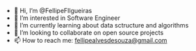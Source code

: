 - 👋 Hi, I’m @FellipeFIlgueiras
- 👀 I’m interested in Software Engineer
- 🌱 I’m currently learning about data sctructure and algorithms
- 💞️ I’m looking to collaborate on open source projects
- 📫 How to reach me: fellipealvesdesouza@gmail.com
